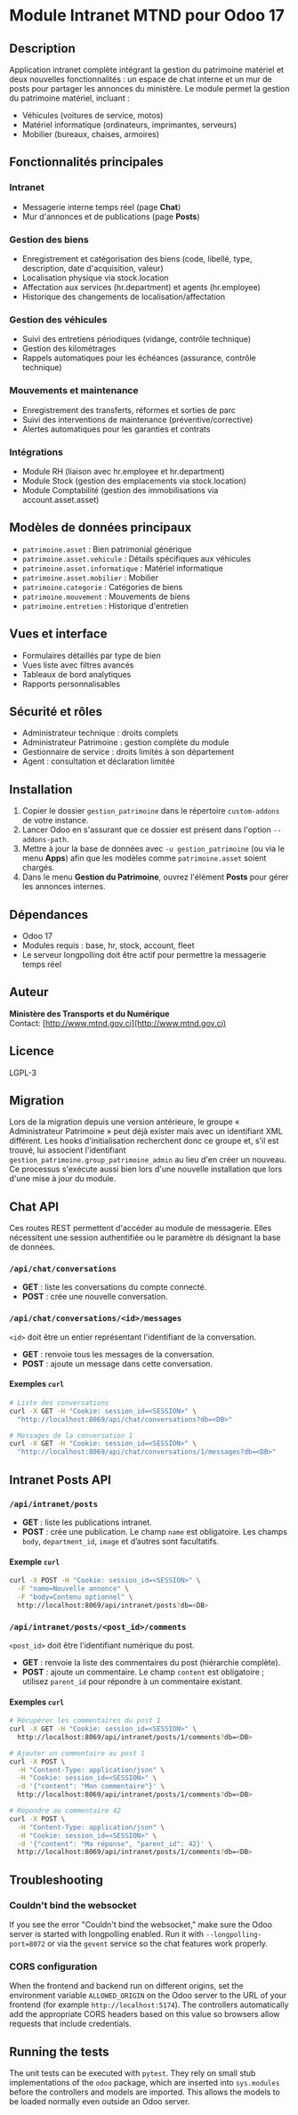 # Module Intranet MTND pour Odoo 17

## Description
Application intranet complète intégrant la gestion du patrimoine matériel et deux nouvelles fonctionnalités :
un espace de chat interne et un mur de posts pour partager les annonces du ministère. Le module permet la gestion du patrimoine matériel, incluant :
- Véhicules (voitures de service, motos)
- Matériel informatique (ordinateurs, imprimantes, serveurs)
- Mobilier (bureaux, chaises, armoires)

## Fonctionnalités principales

### Intranet
- Messagerie interne temps réel (page **Chat**)
- Mur d'annonces et de publications (page **Posts**)

### Gestion des biens
- Enregistrement et catégorisation des biens (code, libellé, type, description, date d'acquisition, valeur)
- Localisation physique via stock.location
- Affectation aux services (hr.department) et agents (hr.employee)
- Historique des changements de localisation/affectation

### Gestion des véhicules
- Suivi des entretiens périodiques (vidange, contrôle technique)
- Gestion des kilométrages
- Rappels automatiques pour les échéances (assurance, contrôle technique)

### Mouvements et maintenance
- Enregistrement des transferts, réformes et sorties de parc
- Suivi des interventions de maintenance (préventive/corrective)
- Alertes automatiques pour les garanties et contrats

### Intégrations
- Module RH (liaison avec hr.employee et hr.department)
- Module Stock (gestion des emplacements via stock.location)  
- Module Comptabilité (gestion des immobilisations via account.asset.asset)

## Modèles de données principaux
- `patrimoine.asset` : Bien patrimonial générique
- `patrimoine.asset.vehicule` : Détails spécifiques aux véhicules
- `patrimoine.asset.informatique` : Matériel informatique
- `patrimoine.asset.mobilier` : Mobilier
- `patrimoine.categorie` : Catégories de biens
- `patrimoine.mouvement` : Mouvements de biens
- `patrimoine.entretien` : Historique d'entretien

## Vues et interface
- Formulaires détaillés par type de bien
- Vues liste avec filtres avancés
- Tableaux de bord analytiques
- Rapports personnalisables

## Sécurité et rôles
- Administrateur technique : droits complets
- Administrateur Patrimoine : gestion complète du module
- Gestionnaire de service : droits limités à son département
- Agent : consultation et déclaration limitée

## Installation
1. Copier le dossier `gestion_patrimoine` dans le répertoire `custom-addons` de votre instance.
2. Lancer Odoo en s'assurant que ce dossier est présent dans l'option `--addons-path`.
3. Mettre à jour la base de données avec `-u gestion_patrimoine` (ou via le menu **Apps**) afin que les modèles comme `patrimoine.asset` soient chargés.
4. Dans le menu **Gestion du Patrimoine**, ouvrez l'élément **Posts** pour gérer les annonces internes.

## Dépendances
- Odoo 17
- Modules requis : base, hr, stock, account, fleet
- Le serveur longpolling doit être actif pour permettre la messagerie temps réel

## Auteur
**Ministère des Transports et du Numérique**  
Contact: [http://www.mtnd.gov.ci](http://www.mtnd.gov.ci)

## Licence
LGPL-3

## Migration
Lors de la migration depuis une version antérieure, le groupe « Administrateur Patrimoine » peut déjà exister mais avec un identifiant XML différent.
Les hooks d'initialisation recherchent donc ce groupe et, s'il est trouvé, lui
associent l'identifiant `gestion_patrimoine.group_patrimoine_admin` au lieu d'en créer un nouveau. Ce processus s'exécute aussi bien lors d'une nouvelle installation que lors d'une mise à jour du module.

## Chat API

Ces routes REST permettent d'accéder au module de messagerie. Elles nécessitent
une session authentifiée ou le paramètre `db` désignant la base de données.

### `/api/chat/conversations`
* **GET** : liste les conversations du compte connecté.
* **POST** : crée une nouvelle conversation.

### `/api/chat/conversations/<id>/messages`
`<id>` doit être un entier représentant l'identifiant de la conversation.
* **GET** : renvoie tous les messages de la conversation.
* **POST** : ajoute un message dans cette conversation.

#### Exemples `curl`

```bash
# Liste des conversations
curl -X GET -H "Cookie: session_id=<SESSION>" \
  "http://localhost:8069/api/chat/conversations?db=<DB>"

# Messages de la conversation 1
curl -X GET -H "Cookie: session_id=<SESSION>" \
  "http://localhost:8069/api/chat/conversations/1/messages?db=<DB>"
```

## Intranet Posts API

### `/api/intranet/posts`
* **GET** : liste les publications intranet.
* **POST** : crée une publication. Le champ `name` est obligatoire. Les champs
  `body`, `department_id`, `image` et d’autres sont facultatifs.

#### Exemple `curl`

```bash
curl -X POST -H "Cookie: session_id=<SESSION>" \
  -F "name=Nouvelle annonce" \
  -F "body=Contenu optionnel" \
  http://localhost:8069/api/intranet/posts?db=<DB>
```

### `/api/intranet/posts/<post_id>/comments`
`<post_id>` doit être l'identifiant numérique du post.
* **GET** : renvoie la liste des commentaires du post (hiérarchie complète).
* **POST** : ajoute un commentaire. Le champ `content` est obligatoire ; utilisez
  `parent_id` pour répondre à un commentaire existant.

#### Exemples `curl`

```bash
# Récupérer les commentaires du post 1
curl -X GET -H "Cookie: session_id=<SESSION>" \
  http://localhost:8069/api/intranet/posts/1/comments?db=<DB>

# Ajouter un commentaire au post 1
curl -X POST \
  -H "Content-Type: application/json" \
  -H "Cookie: session_id=<SESSION>" \
  -d '{"content": "Mon commentaire"}' \
  http://localhost:8069/api/intranet/posts/1/comments?db=<DB>

# Répondre au commentaire 42
curl -X POST \
  -H "Content-Type: application/json" \
  -H "Cookie: session_id=<SESSION>" \
  -d '{"content": "Ma réponse", "parent_id": 42}' \
  http://localhost:8069/api/intranet/posts/1/comments?db=<DB>
```


## Troubleshooting

### Couldn't bind the websocket
If you see the error "Couldn't bind the websocket," make sure the Odoo server is started with longpolling enabled. Run it with `--longpolling-port=8072` or via the `gevent` service so the chat features work properly.

### CORS configuration
When the frontend and backend run on different origins, set the environment
variable `ALLOWED_ORIGIN` on the Odoo server to the URL of your frontend
(for example `http://localhost:5174`). The controllers automatically add the
appropriate CORS headers based on this value so browsers allow requests that
include credentials.

## Running the tests

The unit tests can be executed with `pytest`. They rely on small stub
implementations of the `odoo` package, which are inserted into
`sys.modules` before the controllers and models are imported. This allows
the models to be loaded normally even outside an Odoo server.

